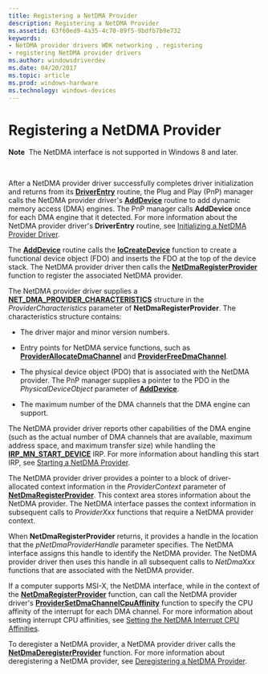 ```yaml
---
title: Registering a NetDMA Provider
description: Registering a NetDMA Provider
ms.assetid: 63f60ed9-4a35-4c70-89f5-9bdfb7b9e732
keywords:
- NetDMA provider drivers WDK networking , registering
- registering NetDMA provider drivers
ms.author: windowsdriverdev
ms.date: 04/20/2017
ms.topic: article
ms.prod: windows-hardware
ms.technology: windows-devices
---
```


# Registering a NetDMA Provider


**Note**  The NetDMA interface is not supported in Windows 8 and later.

 




After a NetDMA provider driver successfully completes driver initialization and returns from its [**DriverEntry**](https://msdn.microsoft.com/library/windows/hardware/ff544113) routine, the Plug and Play (PnP) manager calls the NetDMA provider driver's [**AddDevice**](https://msdn.microsoft.com/library/windows/hardware/ff540521) routine to add dynamic memory access (DMA) engines. The PnP manager calls **AddDevice** once for each DMA engine that it detected. For more information about the NetDMA provider driver's **DriverEntry** routine, see [Initializing a NetDMA Provider Driver](initializing-a-netdma-provider-driver.md).

The [**AddDevice**](https://msdn.microsoft.com/library/windows/hardware/ff540521) routine calls the [**IoCreateDevice**](https://msdn.microsoft.com/library/windows/hardware/ff548397) function to create a functional device object (FDO) and inserts the FDO at the top of the device stack. The NetDMA provider driver then calls the [**NetDmaRegisterProvider**](https://msdn.microsoft.com/library/windows/hardware/ff568336) function to register the associated NetDMA provider.

The NetDMA provider driver supplies a [**NET\_DMA\_PROVIDER\_CHARACTERISTICS**](https://msdn.microsoft.com/library/windows/hardware/ff568738) structure in the *ProviderCharacteristics* parameter of **NetDmaRegisterProvider**. The characteristics structure contains:

-   The driver major and minor version numbers.

-   Entry points for NetDMA service functions, such as [**ProviderAllocateDmaChannel**](https://msdn.microsoft.com/library/windows/hardware/ff570393) and [**ProviderFreeDmaChannel**](https://msdn.microsoft.com/library/windows/hardware/ff570398).

-   The physical device object (PDO) that is associated with the NetDMA provider. The PnP manager supplies a pointer to the PDO in the *PhysicalDeviceObject* parameter of [**AddDevice**](https://msdn.microsoft.com/library/windows/hardware/ff540521).

-   The maximum number of the DMA channels that the DMA engine can support.

The NetDMA provider driver reports other capabilities of the DMA engine (such as the actual number of DMA channels that are available, maximum address space, and maximum transfer size) while handling the [**IRP\_MN\_START\_DEVICE**](https://msdn.microsoft.com/library/windows/hardware/ff551749) IRP. For more information about handling this start IRP, see [Starting a NetDMA Provider](starting-a-netdma-provider.md).

The NetDMA provider driver provides a pointer to a block of driver-allocated context information in the *ProviderContext* parameter of [**NetDmaRegisterProvider**](https://msdn.microsoft.com/library/windows/hardware/ff568336). This context area stores information about the NetDMA provider. The NetDMA interface passes the context information in subsequent calls to *ProviderXxx* functions that require a NetDMA provider context.

When **NetDmaRegisterProvider** returns, it provides a handle in the location that the *pNetDmaProviderHandle* parameter specifies. The NetDMA interface assigns this handle to identify the NetDMA provider. The NetDMA provider driver then uses this handle in all subsequent calls to *NetDmaXxx* functions that are associated with the NetDMA provider.

If a computer supports MSI-X, the NetDMA interface, while in the context of the [**NetDmaRegisterProvider**](https://msdn.microsoft.com/library/windows/hardware/ff568336) function, can call the NetDMA provider driver's [**ProviderSetDmaChannelCpuAffinity**](https://msdn.microsoft.com/library/windows/hardware/ff570402) function to specify the CPU affinity of the interrupt for each DMA channel. For more information about setting interrupt CPU affinities, see [Setting the NetDMA Interrupt CPU Affinities](setting-the-netdma-interrupt-cpu-affinities.md).

To deregister a NetDMA provider, a NetDMA provider driver calls the [**NetDmaDeregisterProvider**](https://msdn.microsoft.com/library/windows/hardware/ff568328) function. For more information about deregistering a NetDMA provider, see [Deregistering a NetDMA Provider](deregistering-a-netdma-provider.md).

 

 





